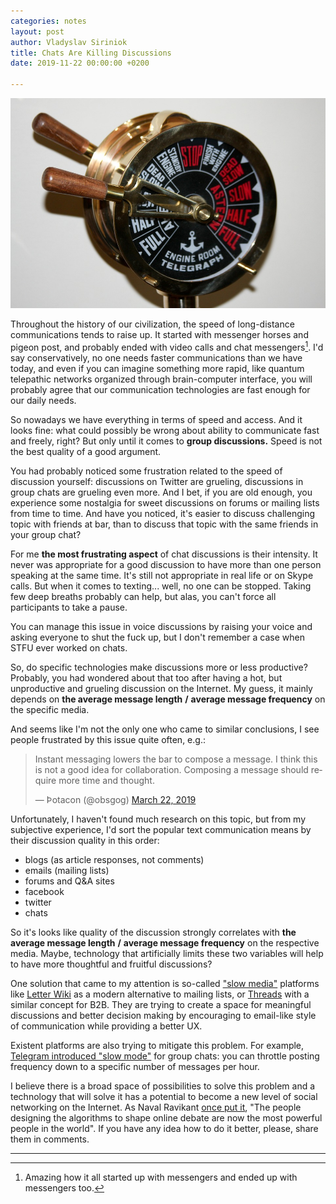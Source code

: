 ```yaml
---
categories: notes
layout: post
author: Vladyslav Siriniok
title: Chats Are Killing Discussions
date: 2019-11-22 00:00:00 +0200

---
```

![](/uploads/brass-telegraph-692735_960_720.jpg)

Throughout the history of our civilization, the speed of long-distance communications tends to raise up. It started with messenger horses and pigeon post, and probably ended with video calls and chat messengers[^1]. I'd say conservatively, no one needs faster communications than we have today, and even if you can imagine something more rapid, like quantum telepathic networks organized through brain-computer interface, you will probably agree that our communication technologies are fast enough for our daily needs.

So nowadays we have everything in terms of speed and access. And it looks fine: what could possibly be wrong about ability to communicate fast and freely, right? But only until it comes to **group discussions.** Speed is not the best quality of a good argument.

You had probably noticed some frustration related to the speed of discussion yourself: discussions on Twitter are grueling, discussions in group chats are grueling even more. And I bet, if you are old enough, you experience some nostalgia for sweet discussions on forums or mailing lists from time to time. And have you noticed, it's easier to discuss challenging topic with friends at bar, than to discuss that topic with the same friends in your group chat?

For me **the most frustrating aspect** of chat discussions is their intensity. It never was appropriate for a good discussion to have more than one person speaking at the same time. It's still not appropriate in real life or on Skype calls. But when it comes to texting... well, no one can be stopped. Taking few deep breaths probably can help, but alas, you can't force all participants to take a pause.

You can manage this issue in voice discussions by raising your voice and asking everyone to shut the fuck up, but I don't remember a case when STFU ever worked on chats.

So, do specific technologies make discussions more or less productive? Probably, you had wondered about that too after having a hot, but unproductive and grueling discussion on the Internet. My guess, it mainly depends on **the average message length** **/** **average message frequency** on the specific media.

And seems like I'm not the only one who came to similar conclusions, I see people frustrated by this issue quite often, e.g.:

<blockquote class="twitter-tweet"><p lang="en" dir="ltr">Instant messaging lowers the bar to compose a message. I think this is not a good idea for collaboration. Composing a message should require more time and thought.</p>&mdash; Þotacon (@obsgog) <a href="https://twitter.com/obsgog/status/1109206383440875526?ref_src=twsrc%5Etfw">March 22, 2019</a></blockquote> <script async src="https://platform.twitter.com/widgets.js" charset="utf-8"></script>

Unfortunately, I haven't found much research on this topic, but from my subjective experience, I'd sort the popular text communication means by their discussion quality in this order:

* blogs (as article responses, not comments)
* emails (mailing lists)
* forums and Q&A sites
* facebook
* twitter
* chats

So it's looks like quality of the discussion strongly correlates with **the average message length** **/** **average message frequency** on the respective media. Maybe, technology that artificially limits these two variables will help to have more thoughtful and fruitful discussions?

One solution that came to my attention is so-called ["slow media"](https://en.wikipedia.org/wiki/Slow_media) platforms like [Letter Wiki](https://letter.wiki/) as a modern alternative to mailing lists, or [Threads](https://threads.com/) with a similar concept for B2B. They are trying to create a space for meaningful discussions and better decision making by encouraging to email-like style of communication while providing a better UX.

Existent platforms are also trying to mitigate this problem. For example, [Telegram introduced "slow mode"](https://techcrunch.com/2019/08/10/telegram-slow-mode-silent-notifications/) for group chats: you can throttle posting frequency down to a specific number of messages per hour.

I believe there is a broad space of possibilities to solve this problem and a technology that will solve it has a potential to become a new level of social networking on the Internet. As Naval Ravikant [once put it](https://twitter.com/naval/status/1099474932260495360), "The people designing the algorithms to shape online debate are now the most powerful people in the world". If you have any idea how to do it better, please, share them in comments.

***

[^1]: Amazing how it all started up with messengers and ended up with messengers too.